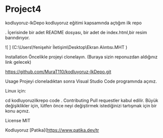 # Project4
kodluyoruz-lkDepo
kodluyoruz eğitimi kapsamında açtığım ilk repo

. İçerisinde bir adet README dosyası, bir adet de index.html,bir resim barındırıyor.

![ ] (C:\Users\Yenişehir İletişim\Desktop\Ekran Alıntısı.MHT )

Installation
Öncelikle projeyi clonelayın. (Buraya sizin reponuzdan aldığınız link gelecek)

https://github.com/MuraT110/kodluyoruz-lkDepo.git

Usage
Projeyi cloneladıktan sonra Visual Studio Code programında açınız.

Linux için:

cd kodluyoruzilkrepo
code .
Contributing
Pull requestler kabul edilir. Büyük değişiklikler için, lütfen önce neyi değiştirmek istediğinizi tartışmak için bir konu açınız.

License
MIT

Kodluyoruz
[Patika](https://www.patika.dev/tr
